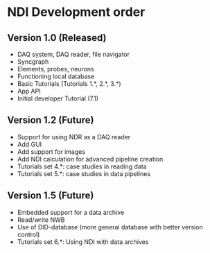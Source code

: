 # NDI Development order

## Version 1.0 (Released)
- DAQ system, DAQ reader, file navigator
- Syncgraph
- Elements, probes, neurons
- Functioning local database
- Basic Tutorials (Tutorials 1.\*, 2.\*, 3.\*)
- App API
- Initial developer Tutorial (7.1)

## Version 1.2 (Future)
- Support for using NDR as a DAQ reader
- Add GUI
- Add support for images
- Add NDI calculation for advanced pipeline creation
- Tutorials set 4.\*: case studies in reading data
- Tutorials set 5.\*: case studies in data pipelines

## Version 1.5 (Future)
- Embedded support for a data archive
- Read/write NWB
- Use of DID-database (more general database with better version control)
- Tutorials set 6.\*: Using NDI with data archives

